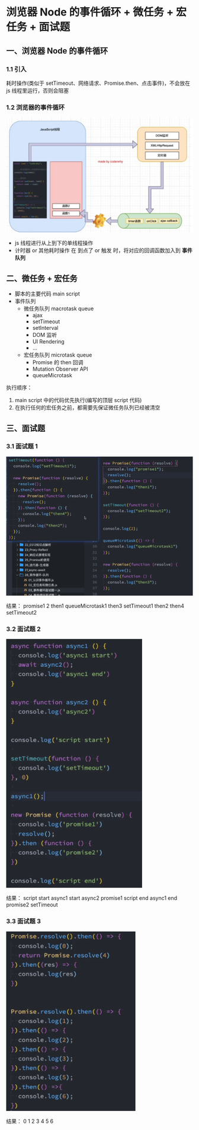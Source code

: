 <!--
 * @Author: East
 * @Date: 2022-02-16 16:11:30
 * @LastEditTime: 2022-02-16 17:45:40
 * @LastEditors: Please set LastEditors
 * @Description: 浏览器Node的事件循环 + 微任务 + 宏任务
 * @FilePath: \forGreaterGood\javascript\coderwhy\23-浏览器Node的事件循环+微任务+宏任务.md
-->

# 浏览器 Node 的事件循环 + 微任务 + 宏任务 + 面试题

## 一、浏览器 Node 的事件循环

### 1.1 引入

耗时操作(类似于 setTimeout、网络请求、Promise.then、点击事件)，不会放在 js 线程里运行，否则会阻塞

### 1.2 浏览器的事件循环

![事件循环](./imgs/23_事件循环.png)

- js 线程进行从上到下的单线程操作
- 计时器 or 其他耗时操作 在 到点了 or 触发 时，将对应的回调函数加入到 **事件队列**

## 二、微任务 + 宏任务

- 脚本的主要代码 main script
- 事件队列
  - 微任务队列 macrotask queue
    - ajax
    - setTimeout
    - setInterval
    - DOM 监听
    - UI Rendering
    - ...
  - 宏任务队列 microtask queue
    - Promise 的 then 回调
    - Mutation Observer API
    - queueMicrotask

执行顺序：

1. main script 中的代码优先执行(编写的顶层 script 代码)
2. 在执行任何的宏任务之前，都需要先保证微任务队列已经被清空

## 三、面试题

### 3.1 面试题 1

![面试题1](./imgs/23_面试题1.png)

结果：
promise1
2
then1
queueMicrotask1
then3
setTimeout1
then2
then4
setTimeout2

### 3.2 面试题 2

![面试题2](./imgs/23_面试题2.png)

结果：
script start
async1 start
async2
promise1
script end
async1 end
promise2
setTimeout

### 3.3 面试题 3

![面试题3](./imgs/23_面试题3.png)

结果：
0
1
2
3
4
5
6

